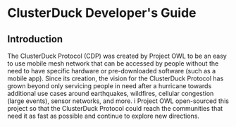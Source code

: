 # ClusterDuck Developer's Guide

## Introduction

The ClusterDuck Protocol (CDP) was created by Project OWL to be an easy to use mobile mesh network 
that can be accessed by people without the need to have specific hardware or pre-downloaded software (such as a mobile app). 
Since its creation, the vision for the ClusterDuck Protocol has grown beyond only servicing people in need after a hurricane 
towards additional use cases around earthquakes, wildfires, cellular congestion (large events), sensor networks, and more. i
Project OWL open-sourced this project so that the ClusterDuck Protocol could reach the communities that need it as fast as possible 
and continue to explore new directions.

